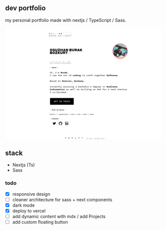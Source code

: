 ## dev portfolio

my personal portfolio made with nextjs / TypeScript / Sass.

![burakbo's portfolio](public/images/portfolio-light.png)

## stack

- Nextjs (Ts)
- Sass

### todo

- [x] responsive design
- [ ] cleaner architecture for sass + next components
- [x] dark mode
- [x] deploy to vercel
- [ ] add dynamic content with mdx / add Projects
- [ ] add custom floating button
